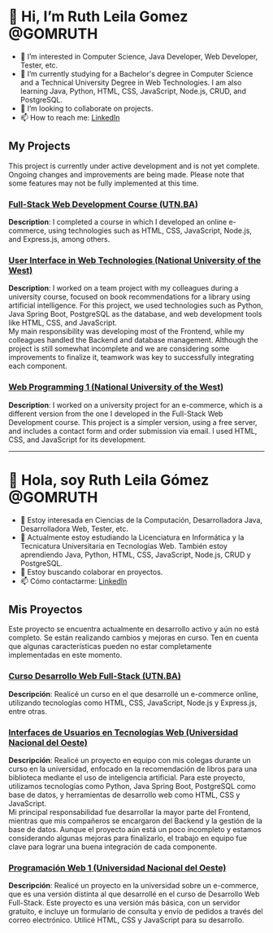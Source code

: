 # 👋 Hi, I’m Ruth Leila Gomez @GOMRUTH
- 👀 I’m interested in Computer Science, Java Developer, Web Developer, Tester, etc.
- 🌱 I’m currently studying for a Bachelor's degree in Computer Science and a Technical University Degree in Web Technologies. I am also learning Java, Python, HTML, CSS, JavaScript, Node.js, CRUD, and PostgreSQL.
- 💞️ I’m looking to collaborate on projects.
- 📫 How to reach me: [LinkedIn](https://www.linkedin.com/in/ruthleilagomez)

## My Projects
This project is currently under active development and is not yet complete. Ongoing changes and improvements are being made. Please note that some features may not be fully implemented at this time.

### [Full-Stack Web Development Course (UTN.BA)](https://github.com/GOMRUTH/Proyecto-Curso-Full-Stack-1)
**Description**: I completed a course in which I developed an online e-commerce, using technologies such as HTML, CSS, JavaScript, Node.js, and Express.js, among others.

### [User Interface in Web Technologies (National University of the West)](https://github.com/GOMRUTH/IU_TW)
**Description**: I worked on a team project with my colleagues during a university course, focused on book recommendations for a library using artificial intelligence. For this project, we used technologies such as Python, Java Spring Boot, PostgreSQL as the database, and web development tools like HTML, CSS, and JavaScript.  
My main responsibility was developing most of the Frontend, while my colleagues handled the Backend and database management. Although the project is still somewhat incomplete and we are considering some improvements to finalize it, teamwork was key to successfully integrating each component.

### [Web Programming 1 (National University of the West)](https://github.com/GOMRUTH/PW_gomezruth)
**Description**: I worked on a university project for an e-commerce, which is a different version from the one I developed in the Full-Stack Web Development course. This project is a simpler version, using a free server, and includes a contact form and order submission via email. I used HTML, CSS, and JavaScript for its development.

---

# 👋 Hola, soy Ruth Leila Gómez @GOMRUTH
- 👀 Estoy interesada en Ciencias de la Computación, Desarrolladora Java, Desarrolladora Web, Tester, etc.
- 🌱 Actualmente estoy estudiando la Licenciatura en Informática y la Tecnicatura Universitaria en Tecnologías Web. También estoy aprendiendo Java, Python, HTML, CSS, JavaScript, Node.js, CRUD y PostgreSQL.
- 💞️ Estoy buscando colaborar en proyectos.
- 📫 Cómo contactarme: [LinkedIn](https://www.linkedin.com/in/ruthleilagomez)

## Mis Proyectos
Este proyecto se encuentra actualmente en desarrollo activo y aún no está completo. Se están realizando cambios y mejoras en curso. Ten en cuenta que algunas características pueden no estar completamente implementadas en este momento.

### [Curso Desarrollo Web Full-Stack (UTN.BA)](https://github.com/GOMRUTH/Proyecto-Curso-Full-Stack-1)
**Descripción**: Realicé un curso en el que desarrollé un e-commerce online, utilizando tecnologías como HTML, CSS, JavaScript, Node.js y Express.js, entre otras.

### [Interfaces de Usuarios en Tecnologías Web (Universidad Nacional del Oeste)](https://github.com/GOMRUTH/IU_TW)
**Descripción**: Realicé un proyecto en equipo con mis colegas durante un curso en la universidad, enfocado en la recomendación de libros para una biblioteca mediante el uso de inteligencia artificial. Para este proyecto, utilizamos tecnologías como Python, Java Spring Boot, PostgreSQL como base de datos, y herramientas de desarrollo web como HTML, CSS y JavaScript.  
Mi principal responsabilidad fue desarrollar la mayor parte del Frontend, mientras que mis compañeros se encargaron del Backend y la gestión de la base de datos. Aunque el proyecto aún está un poco incompleto y estamos considerando algunas mejoras para finalizarlo, el trabajo en equipo fue clave para lograr una buena integración de cada componente.

### [Programación Web 1 (Universidad Nacional del Oeste)](https://github.com/GOMRUTH/PW_gomezruth)
**Descripción**: Realicé un proyecto en la universidad sobre un e-commerce, que es una versión distinta al que desarrollé en el curso de Desarrollo Web Full-Stack. Este proyecto es una versión más básica, con un servidor gratuito, e incluye un formulario de consulta y envío de pedidos a través del correo electrónico. Utilicé HTML, CSS y JavaScript para su desarrollo.

<!---
GOMRUTH/GOMRUTH is a ✨ special ✨ repository because its `README.md` (this file) appears on your GitHub profile.
You can click the Preview link to take a look at your changes.
--->
